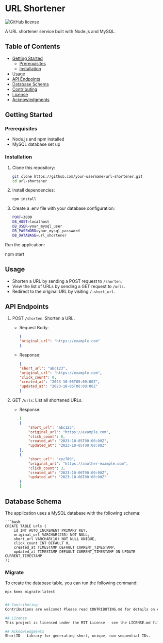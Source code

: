 # URL Shortener

![GitHub license](https://img.shields.io/badge/license-MIT-blue.svg)

A URL shortener service built with Node.js and MySQL.

## Table of Contents

- [Getting Started](#getting-started)
  - [Prerequisites](#prerequisites)
  - [Installation](#installation)
- [Usage](#usage)
- [API Endpoints](#api-endpoints)
- [Database Schema](#database-schema)
- [Contributing](#contributing)
- [License](#license)
- [Acknowledgments](#acknowledgments)

## Getting Started

### Prerequisites

- Node.js and npm installed
- MySQL database set up

### Installation

1. Clone this repository:

   ```bash
   git clone https://github.com/your-username/url-shortener.git
   cd url-shortener

2. Install dependencies:

    ```bash
    npm install

3. Create a .env file with your database configuration:

    ```bash
    PORT=3000
    DB_HOST=localhost
    DB_USER=your_mysql_user
    DB_PASSWORD=your_mysql_password
    DB_DATABASE=url_shortener

Run the application:

npm start

## Usage

- Shorten a URL by sending a POST request to `/shorten`.
- View the list of URLs by sending a GET request to `/urls`.
- Redirect to the original URL by visiting `/:short_url`.

## API Endpoints

1. POST `/shorten`: Shorten a URL.

    - Request Body:

        ```json
        {
        "original_url": "https://example.com"
        }

    - Response:

        ```json
        {
        "short_url": "abc123",
        "original_url": "https://example.com",
        "click_count": 0,
        "created_at": "2023-10-05T00:00:00Z",
        "updated_at": "2023-10-05T00:00:00Z"
        }

2. GET `/urls`: List all shortened URLs.
    - Response:

        ```json
        [
        {
            "short_url": "abc123",
            "original_url": "https://example.com",
            "click_count": 0,
            "created_at": "2023-10-05T00:00:00Z",
            "updated_at": "2023-10-05T00:00:00Z"
        },
        {
            "short_url": "xyz789",
            "original_url": "https://another-example.com",
            "click_count": 3,
            "created_at": "2023-10-06T00:00:00Z",
            "updated_at": "2023-10-06T00:00:00Z"
        }
        ]

## Database Schema
The application uses a MySQL database with the following schema:

    ```bash
    CREATE TABLE urls (
        id INT AUTO_INCREMENT PRIMARY KEY,
        original_url VARCHAR(255) NOT NULL,
        short_url VARCHAR(10) NOT NULL UNIQUE,
        click_count INT DEFAULT 0,
        created_at TIMESTAMP DEFAULT CURRENT_TIMESTAMP,
        updated_at TIMESTAMP DEFAULT CURRENT_TIMESTAMP ON UPDATE CURRENT_TIMESTAMP
    );


### Migrate

To create the database table, you can run the following command:

```bash
npx knex migrate:latest


## Contributing
Contributions are welcome! Please read CONTRIBUTING.md for details on our code of conduct and the process for submitting pull requests to us.

## License
This project is licensed under the MIT License - see the LICENSE.md file for details.

## Acknowledgments
ShortID - Library for generating short, unique, non-sequential IDs.


